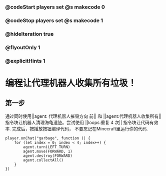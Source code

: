 ### @codeStart players set @s makecode 0
### @codeStop players set @s makecode 1

### @hideIteration true 
### @flyoutOnly 1
### @explicitHints 1


# 编程让代理机器人收集所有垃圾！

## 第一步
通过同时使用||agent: 代理机器人摧毁方向 前|| 和 ||agent:代理机器人收集所有||指令块让机器人清理海龟遗迹。尝试使用 ||loops:重复 4 次|| 指令块让代码有效率. 完成后，按播放按钮编译代码， 不要忘记在Minecraft里运行你的代码.

```ghost
player.onChat("garbage", function () {
    for (let index = 0; index < 4; index++) {
        agent.turn(LEFT_TURN)
        agent.move(FORWARD, 1)
        agent.destroy(FORWARD)
        agent.collectAll()
    }
})
```
